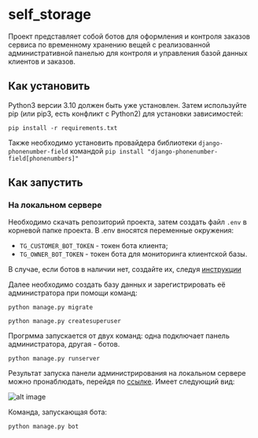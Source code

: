 # self_storage

Проект представляет собой ботов для оформления и контроля заказов сервиса по временному хранению вещей с реализованной административной панелью для контроля и управления базой данных клиентов и заказов.


## Как установить

 Python3 версии 3.10 должен быть уже установлен. Затем используйте pip (или pip3, есть конфликт с Python2) для установки зависимостей:

```
pip install -r requirements.txt
```

Также необходимо установить провайдера библиотеки `django-phonenumber-field` командой `pip install "django-phonenumber-field[phonenumbers]"`

## Как запустить

### На локальном сервере

Необходимо скачать репозиторий проекта, затем создать файл `.env` в корневой папке проекта.
В .env вносятся переменные окружения:
* `TG_CUSTOMER_BOT_TOKEN` - токен бота клиента;
* `TG_OWNER_BOT_TOKEN` - токен бота для мониторинга клиентской базы.

В случае, если ботов в наличии нет, создайте их, следуя [инструкции](https://habr.com/ru/articles/262247/)

Далее необходимо создать базу данных и зарегистрировать её администратора при помощи команд:

```
python manage.py migrate
```
```
python manage.py createsuperuser
```

Прогрмма запускается от двух команд: одна подключает панель администратора, другая - ботов.

```
python manage.py runserver
```

Результат запуска панели администрирования на локальном сервере можно пронаблюдать, перейдя по [ссылке](http://127.0.0.1:8000/admin). Имеет следующий вид:

![alt image](https://ibb.co/tpvcLtW)

Команда, запускающая бота:

```
python manage.py bot
```

